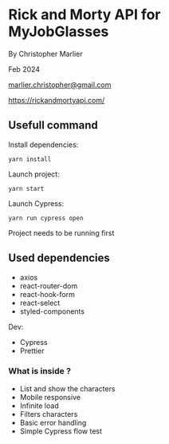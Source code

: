 # Rick and Morty API for MyJobGlasses

By Christopher Marlier

Feb 2024

marlier.christopher@gmail.com

https://rickandmortyapi.com/

## Usefull command

Install dependencies:

`yarn install`

Launch project:

`yarn start`

Launch Cypress:

`yarn run cypress open`

Project needs to be running first

## Used dependencies

- axios
- react-router-dom
- react-hook-form
- react-select
- styled-components

Dev:
- Cypress
- Prettier

### What is inside ?

- List and show the characters
- Mobile responsive
- Infinite load
- Filters characters
- Basic error handling
- Simple Cypress flow test
